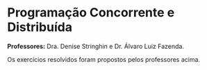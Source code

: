 # Programação Concorrente e Distribuída

__Professores:__  Dra. Denise Stringhin e Dr. Álvaro Luiz Fazenda.

Os exercícios resolvidos foram propostos pelos professores acima.
